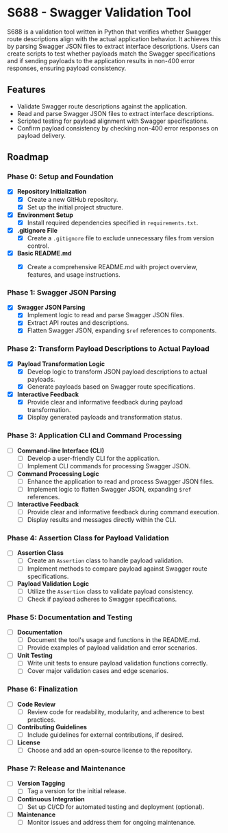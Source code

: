 # S688 - Swagger Validation Tool

S688 is a validation tool written in Python that verifies whether Swagger route descriptions align with the actual application behavior. It achieves this by parsing Swagger JSON files to extract interface descriptions. Users can create scripts to test whether payloads match the Swagger specifications and if sending payloads to the application results in non-400 error responses, ensuring payload consistency.

## Features

- Validate Swagger route descriptions against the application.
- Read and parse Swagger JSON files to extract interface descriptions.
- Scripted testing for payload alignment with Swagger specifications.
- Confirm payload consistency by checking non-400 error responses on payload delivery.


## Roadmap

### Phase 0: Setup and Foundation

- [x] **Repository Initialization**
  - [x] Create a new GitHub repository.
  - [x] Set up the initial project structure.

- [x] **Environment Setup**
  - [x] Install required dependencies specified in `requirements.txt`.

- [x] **.gitignore File**
  - [x] Create a `.gitignore` file to exclude unnecessary files from version control.

- [x] **Basic README.md**
  - [x] Create a comprehensive README.md with project overview, features, and usage instructions.


### Phase 1: Swagger JSON Parsing

- [x] **Swagger JSON Parsing**
  - [x] Implement logic to read and parse Swagger JSON files.
  - [x] Extract API routes and descriptions.
  - [x] Flatten Swagger JSON, expanding `$ref` references to components.

### Phase 2: Transform Payload Descriptions to Actual Payload

- [x] **Payload Transformation Logic**
  - [x] Develop logic to transform JSON payload descriptions to actual payloads.
  - [x] Generate payloads based on Swagger route specifications.

- [x] **Interactive Feedback**
  - [x] Provide clear and informative feedback during payload transformation.
  - [x] Display generated payloads and transformation status.

### Phase 3: Application CLI and Command Processing

- [ ] **Command-line Interface (CLI)**
  - [ ] Develop a user-friendly CLI for the application.
  - [ ] Implement CLI commands for processing Swagger JSON.

- [ ] **Command Processing Logic**
  - [ ] Enhance the application to read and process Swagger JSON files.
  - [ ] Implement logic to flatten Swagger JSON, expanding `$ref` references.

- [ ] **Interactive Feedback**
  - [ ] Provide clear and informative feedback during command execution.
  - [ ] Display results and messages directly within the CLI.

### Phase 4: Assertion Class for Payload Validation

- [ ] **Assertion Class**
  - [ ] Create an `Assertion` class to handle payload validation.
  - [ ] Implement methods to compare payload against Swagger route specifications.

- [ ] **Payload Validation Logic**
  - [ ] Utilize the `Assertion` class to validate payload consistency.
  - [ ] Check if payload adheres to Swagger specifications.

### Phase 5: Documentation and Testing

- [ ] **Documentation**
  - [ ] Document the tool's usage and functions in the README.md.
  - [ ] Provide examples of payload validation and error scenarios.

- [ ] **Unit Testing**
  - [ ] Write unit tests to ensure payload validation functions correctly.
  - [ ] Cover major validation cases and edge scenarios.

### Phase 6: Finalization

- [ ] **Code Review**
  - [ ] Review code for readability, modularity, and adherence to best practices.

- [ ] **Contributing Guidelines**
  - [ ] Include guidelines for external contributions, if desired.

- [ ] **License**
  - [ ] Choose and add an open-source license to the repository.

### Phase 7: Release and Maintenance

- [ ] **Version Tagging**
  - [ ] Tag a version for the initial release.

- [ ] **Continuous Integration**
  - [ ] Set up CI/CD for automated testing and deployment (optional).

- [ ] **Maintenance**
  - [ ] Monitor issues and address them for ongoing maintenance.
